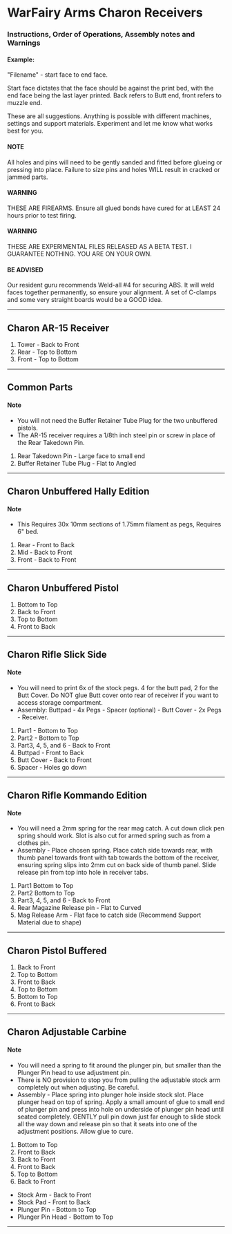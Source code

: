 # WarFairy Arms Charon Receivers

### Instructions, Order of Operations, Assembly notes and Warnings

#### Example:

"Filename" - start face to end face.

Start face dictates that the face should be against the print bed, with the end face being the last layer printed. Back refers to Butt end, front refers to muzzle end.

These are all suggestions. Anything is possible with different machines, settings and support materials. Experiment and let me know what works best for you.

#### NOTE
All holes and pins will need to be gently sanded and fitted before glueing or pressing into place. Failure to size pins and holes WILL result in cracked or jammed parts. 

#### WARNING
THESE ARE FIREARMS. Ensure all glued bonds have cured for at LEAST 24 hours prior to test firing.

#### WARNING 

THESE ARE EXPERIMENTAL FILES RELEASED AS A BETA TEST. I GUARANTEE NOTHING. YOU ARE ON YOUR OWN.

#### BE ADVISED
Our resident guru recommends Weld-all #4 for securing ABS. It will weld faces together permanently, so ensure your alignment. A set of C-clamps and some very straight boards would be a GOOD idea.

-----

## Charon AR-15 Receiver

1. Tower - Back to Front
2. Rear - Top to Bottom
3. Front - Top to Bottom

-----

## Common Parts
#### Note
* You will not need the Buffer Retainer Tube Plug for the two unbuffered pistols.
* The AR-15 receiver requires a 1/8th inch steel pin or screw in place of the Rear Takedown Pin.

1. Rear Takedown Pin - Large face to small end
2. Buffer Retainer Tube Plug - Flat to Angled


-----

## Charon Unbuffered Hally Edition
#### Note
* This Requires 30x 10mm sections of 1.75mm filament as pegs, Requires 6" bed.

1. Rear - Front to Back
2. Mid - Back to Front
3. Front - Back to Front

-----

## Charon Unbuffered Pistol

1. Bottom to Top
2. Back to Front
3. Top to Bottom
4. Front to Back

-----

## Charon Rifle Slick Side
#### Note
* You will need to print 6x of the stock pegs. 4 for the butt pad, 2 for the Butt Cover. Do NOT glue Butt cover onto rear of receiver if you want to access storage compartment.
* Assembly: Buttpad - 4x Pegs - Spacer (optional) - Butt Cover - 2x Pegs - Receiver.

1. Part1 - Bottom to Top
2. Part2 - Bottom to Top
3. Part3, 4, 5, and 6 - Back to Front
4. Buttpad - Front to Back
5. Butt Cover - Back to Front
6. Spacer - Holes go down

-----

## Charon Rifle Kommando Edition
#### Note
* You will need a 2mm spring for the rear mag catch. A cut down click pen spring should work. Slot is also cut for armed spring such as from a clothes pin.
* Assembly - Place chosen spring. Place catch side towards rear, with thumb panel towards front with tab towards the bottom of the receiver, ensuring spring slips into 2mm cut on back side of thumb panel. Slide release pin from top into hole in receiver tabs.

1. Part1 Bottom to Top
2. Part2 Bottom to Top
3. Part3, 4, 5, and 6 - Back to Front
4. Rear Magazine Release pin - Flat to Curved
5. Mag Release Arm - Flat face to catch side (Recommend Support Material due to shape)

-----

## Charon Pistol Buffered

1. Back to Front
2. Top to Bottom
3. Front to Back
4. Top to Bottom
5. Bottom to Top
6. Front to Back

-----

## Charon Adjustable Carbine
#### Note 
* You will need a spring to fit around the plunger pin, but smaller than the Plunger Pin head to use adjustment pin.
* There is NO provision to stop you from pulling the adjustable stock arm completely out when adjusting. Be careful.
* Assembly - Place spring into plunger hole inside stock slot. Place plunger head on top of spring. Apply a small amount of glue to small end of plunger pin and press into hole on underside of plunger pin head until seated completely. GENTLY pull pin down just far enough to slide stock all the way down and release pin so that it seats into one of the adjustment positions. Allow glue to cure.

1. Bottom to Top
2. Front to Back
3. Back to Front
4. Front to Back
5. Top to Bottom
6. Back to Front

* Stock Arm - Back to Front
* Stock Pad - Front to Back
* Plunger Pin - Bottom to Top
* Plunger Pin Head - Bottom to Top

-----
